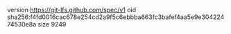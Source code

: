 version https://git-lfs.github.com/spec/v1
oid sha256:f4fd0016cac678e254cd2a9f5c6ebbba663fc3bafef4aa5e9e30422474530e8a
size 9249
